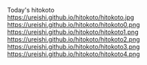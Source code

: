 Today's hitokoto <br>
https://ureishi.github.io/hitokoto/hitokoto.jpg <br>
https://ureishi.github.io/hitokoto/hitokoto0.png <br>
https://ureishi.github.io/hitokoto/hitokoto1.png <br>
https://ureishi.github.io/hitokoto/hitokoto2.png <br>
https://ureishi.github.io/hitokoto/hitokoto3.png <br>
https://ureishi.github.io/hitokoto/hitokoto4.png
